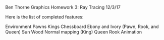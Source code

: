 Ben Thorne
Graphics Homework 3: Ray Tracing
12/3/17

Here is the list of completed features:

Environment
Pawns
Kings
Chessboard
Ebony and Ivory (Pawn, Rook, and Queen)
Sun
Wood
Normal mapping (King)
Queen
Rook
Animation
